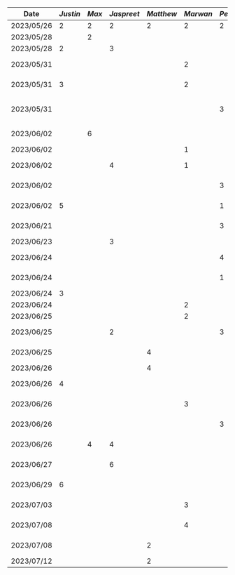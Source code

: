 | Date      | *Justin* | *Max* | *Jaspreet* | *Matthew* | *Marwan* | *Peter* | Task                                         |
| --------- |----------| ----- | ---------- | --------- | -------- | ------- |----------------------------------------------|
| 2023/05/26 | 2        |   2   |      2     |    2      |    2     | 2       | Meeting for proposal                         |
| 2023/05/28 |          |   2   |            |           |          |         | Making Figma Mockups                         |
| 2023/05/28 | 2        |       |      3     |           |          |         | Writing deliverable 1                        |
| 2023/05/31 |          |       |            |           |     2    |         | Functional properties + user scenerios       |
| 2023/05/31 | 3        |       |            |           |     2    |         | non-Functional properties                    |
| 2023/05/31 |          |       |            |           |         |    3     | Sequential diagram/justification/why mobile  |
| 2023/06/02 |          |   6   |            |           |          |         | Making New Figma Mockups                     |
| 2023/06/02 |          |       |            |           |     1    |         | Update user scenerios                        |
| 2023/06/02 |          |       |      4     |           |     1    |         | Setup and create base android project        |
| 2023/06/02 |          |       |            |           |         |    3     | Finalize and submit deliverable 1            |
| 2023/06/02 | 5        |       |            |           |         |    1     | Write, Finalize and submit deliverable 2     |
| 2023/06/21 |          |       |            |           |          | 3       | Clean up repo and User Activity              |
| 2023/06/23 |          |       |     3      |           |          |        | Create event activity                        |
| 2023/06/24 |          |       |            |           |          | 4       | User Activity groups fragments               |
| 2023/06/24 |          |       |            |           |          | 1       | User Activity profile fragments              |
| 2023/06/24 | 3        |       |            |           |          |        | Time-picker fragment                         |
| 2023/06/24 |          |       |            |           |    2      |        | Decision fragment #1                         |
| 2023/06/25 |          |       |            |           |    2      |        | Decision fragment #2                         |
| 2023/06/25 |          |       |     2      |           |          |    3    | Meeting and merging code                     |
| 2023/06/25 |          |       |            | 4         |          |         | android tutorials + rsvp fragment            |
| 2023/06/26 |          |       |            | 4         |          |         | meeting + rsvp fragment                      |
| 2023/06/26 | 4        |       |            |           |          |        | Meeting + Completing code for demo           |
| 2023/06/26 |          |       |            |           |    3     |        | Meeting + Completing code for demo           |
| 2023/06/26 |          |       |            |           |          | 3       | Update pager and code clean up               |
| 2023/06/26 |          |   4   |     4      |           |          |        | Meeting + Completing code for demo           |
| 2023/06/27 |          |       |     6      |           |          |        | Full group events activity UI code           |
| 2023/06/29 | 6        |       |            |           |          |        | D3 status report, demo summary, arch diagram |
| 2023/07/03 |          |       |            |           |     3    |        | Time Picker Fragment Updates                 |
| 2023/07/08 |          |       |            |           |     4    |        | Time Picker Fragment Updates                 |
| 2023/07/08 |          |       |            |  2        |          |        | meeting + Writing D4 deliverable             |
| 2023/07/12 |          |       |            |  2        |          |        | rsvp fragment                                |





